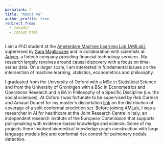 ```yaml
---
permalink: /
title: "About me"
author_profile: true
redirect_from: 
  - /about/
  - /about.html
---
```

I am a PhD student at the [Amsterdam Machine Learning Lab (AMLab)](http://amlab.science.uva.nl/), supervised by [Sara Magliacane](https://saramagliacane.github.io/) and in collaboration with scientists at [Adyen](https://www.adyen.com/nl_NL/), a fintech company providing financial technology services. My research largely revolves around causal discovery with a focus on time-series data. On a larger scale, I am interested in fundamental issues on the intersection of machine learning, statistics, econometrics and philosophy.

I graduated from the University of Oxford with a MSc in Statisticial Science and from the University of Groningen with a BSc in Econometrics and Operations Research and a BA in Philosophy of a Specific Discipline (i.e. the social sciences). At Oxford I was fortunate to be supervised by Rob Cornish and Arnaud Doucet for my master's dissertation [link](https://arxiv.org/pdf/2210.14735) on the distribution of coverage of a split conformal prediction set. Before joining AMLab, I was a researcher in AI for healthcare at the Joint Research Centre in Italy, an independent research institute of the European Commission that supports policymaking with evidence-based knowledge and science. Some of my projects there involved biomedical knowledge graph construction with large language models [link](https://www.researchgate.net/profile/Sergio-Consoli/publication/383422512_On_Constructing_Biomedical_Text-to-Graph_Systems_with_Large_Language_Models/links/66cc8a8c920e05672e506ad3/On-Constructing-Biomedical-Text-to-Graph-Systems-with-Large-Language-Models.pdf) and conformal risk control for pulmonary nodule detection. 
